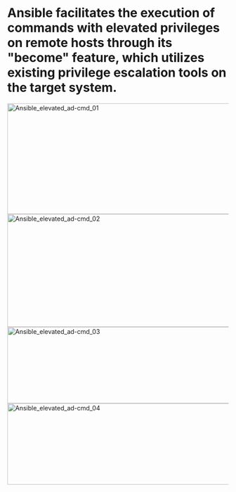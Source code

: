 # Ansible facilitates the execution of commands with elevated privileges on remote hosts through its "become" feature, which utilizes existing privilege escalation tools on the target system. #

<img width="639" height="252" alt="Ansible_elevated_ad-cmd_01" src="https://github.com/user-attachments/assets/c814086d-3e66-4da3-8f3b-10e2abcf6943" />
<img width="670" height="257" alt="Ansible_elevated_ad-cmd_02" src="https://github.com/user-attachments/assets/db78af4f-7d04-468c-87cc-b9fc18c6004f" />
<img width="632" height="174" alt="Ansible_elevated_ad-cmd_03" src="https://github.com/user-attachments/assets/757cd219-c9af-469a-aad5-8ce3edb98e15" />
<img width="652" height="185" alt="Ansible_elevated_ad-cmd_04" src="https://github.com/user-attachments/assets/4b6001e8-4a9e-4bf3-af00-77dc6d5eb877" />
